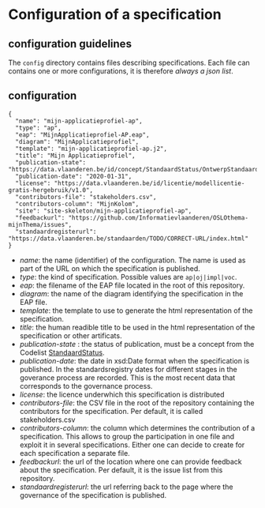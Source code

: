 # Configuration of a specification

## configuration guidelines

The `config` directory contains files describing specifications.
Each file can contains one or more configurations, it is therefore *always a json list*.

##  configuration 

```
{
  "name": "mijn-applicatieprofiel-ap",
  "type": "ap",
  "eap": "MijnApplicatieprofiel-AP.eap",
  "diagram": "MijnApplicatieprofiel",
  "template": "mijn-applicatieprofiel-ap.j2",
  "title": "Mijn Applicatieprofiel",
  "publication-state": "https://data.vlaanderen.be/id/concept/StandaardStatus/OntwerpStandaard",
  "publication-date": "2020-01-31",
  "license": "https://data.vlaanderen.be/id/licentie/modellicentie-gratis-hergebruik/v1.0",
  "contributors-file": "stakeholders.csv",
  "contributors-column": "MijnKolom",
  "site": "site-skeleton/mijn-applicatieprofiel-ap",
  "feedbackurl": "https://github.com/Informatievlaanderen/OSLOthema-mijnThema/issues",
  "standaardregisterurl": "https://data.vlaanderen.be/standaarden/TODO/CORRECT-URL/index.html"
}
```

- *name*: the name (identifier) of the configuration. The name is used as part of the URL on which the specification is published.
- *type*: the kind of specification. Possible values are `ap|oj|impl|voc`.
- *eap*: the filename of the EAP file located in the root of this repository.
- *diagram*: the name of the diagram identifying the specification in the EAP file.
- *template*: the template to use to generate the html representation of the specification.
- *title*:  the human readible title to be used in the html representation of the specification or other artificats.
- *publication-state* :  the status of publication, must be a concept from the Codelist [StandaardStatus](https://data.vlaanderen.be/id/conceptscheme/StandaardStatus).
- *publication-date*: the date in xsd:Date format when the specification is published. In the standardsregistry dates for different stages in the goverance process are recorded. This is the most recent data that corresponds to the governance process.
- *license*: the licence underwhich this specification is distributed
- *contributors-file*: the CSV file in the root of the repository containing the contributors for the specification. Per default, it is called stakeholders.csv
- *contributors-column*: the column which determines the contribution of a specification. This allows to group the participation in one file and exploit it in several specifications. Either one can decide to create for each specification a separate file.
- *feedbackurl*: the url of the location where one can provide feedback about the specification. Per default, it is the issue list from this repository.
- *standaardregisterurl*: the url referring back to the page where the governance of the specification is published. 

